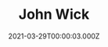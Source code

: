 ---
title: "John Wick"
year: 2014
date: 2021-03-29T00:00:03.000Z
permalink: /almanac/movies/2021-03-29-john-wick/index.html
link: https://letterboxd.com/rknightuk/film/john-wick/2/
rating: 3
tmdbid: 245891
---